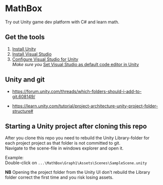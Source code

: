 # MathBox

Try out Unity game dev platform with C# and learn math.

## Get the tools
1. [Install Unity](https://store.unity.com/#plans-individual)
2. [Install Visual Studio](https://visualstudio.microsoft.com/downloads/)  
3. [Configure Visual Studio for Unity](https://docs.microsoft.com/en-us/visualstudio/gamedev/unity/get-started/getting-started-with-visual-studio-tools-for-unity?pivots=windows)  
*Make sure you* [Set Visual Studio as default code editor in Unity](https://docs.unity3d.com/Manual/VisualStudioIntegration.html)

## Unity and git

- https://forum.unity.com/threads/which-folders-should-i-add-to-git.608149/

- https://learn.unity.com/tutorial/project-architecture-unity-project-folder-structure#

## Starting a Unity project after cloning this repo

After you clone this repo you need to rebuild the Unity Library-folder for each project project as that folder is not committed to git.  
Navigate to the scene-file in windows explorer and open it.

Example:  
Double-click on `...\MathBox\Graph1\Assets\Scenes\SampleScene.unity`

**NB** Opening the project folder from the Unity UI don't rebuild the Library folder correct the first time and you risk losing assets.
